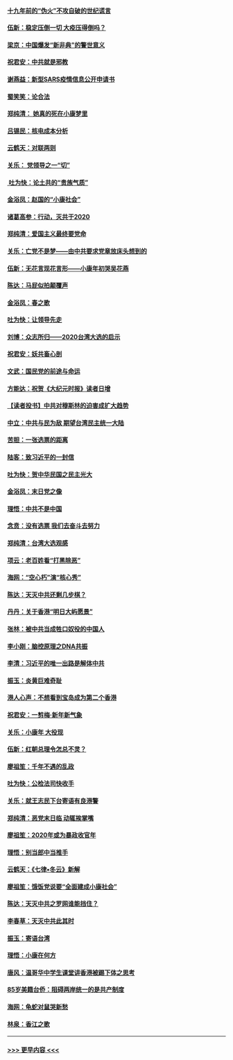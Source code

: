 #### [十九年前的“伪火”不攻自破的世纪谎言](../pages/nsc993/n11813238.md?t=01230022) 
#### [伍新：稳定压倒一切 大疫压得倒吗？](../pages/nsc993/n11812634.md?t=01230022) 
#### [梁京：中国爆发“新非典”的警世意义](../pages/nsc993/n11812554.md?t=01230022) 
#### [祝君安：中共就是邪教](../pages/nsc993/n11812431.md?t=01230022) 
#### [谢燕益：新型SARS疫情信息公开申请书](../pages/nsc993/n11808840.md?t=01230022) 
#### [蜀笑笑：论合法](../pages/nsc993/n11808064.md?t=01230022) 
#### [郑纯清： 她真的死在小康梦里](../pages/nsc993/n11806623.md?t=01230022) 
#### [吕锡民：核电成本分析](../pages/nsc993/n11806284.md?t=01230022) 
#### [云鹤天：对联两则](../pages/nsc993/n11805957.md?t=01230022) 
#### [关乐： 党领导之一“切”](../pages/nsc993/n11804505.md?t=01230022) 
#### [ 吐为快：论土共的“贵族气质”](../pages/nsc993/n11804490.md?t=01230022) 
#### [金浴凤：赵国的“小康社会”](../pages/nsc993/n11804452.md?t=01230022) 
#### [诸葛高参：行动，灭共于2020](../pages/nsc993/n11804120.md?t=01230022) 
#### [郑纯清：爱国主义最终要党命](../pages/nsc993/n11802197.md?t=01230022) 
#### [关乐：亡党不是梦——由中共要求党章放床头想到的](../pages/nsc993/n11802156.md?t=01230022) 
#### [伍新：无花言现花言形——小康年初哭吴花燕](../pages/nsc993/n11800044.md?t=01230022) 
#### [陈达：马屁似拍颠覆声](../pages/nsc993/n11800010.md?t=01230022) 
#### [金浴凤：春之歌](../pages/nsc993/n11797687.md?t=01230022) 
#### [吐为快：让领导先走](../pages/nsc993/n11797512.md?t=01230022) 
#### [刘博：众志所归——2020台湾大选的启示](../pages/nsc993/n11796878.md?t=01230022) 
#### [祝君安：妖共畜心剖](../pages/nsc993/n11794273.md?t=01230022) 
#### [文武：国民党的前途与命运](../pages/nsc993/n11794198.md?t=01230022) 
#### [方能达：祝贺《大纪元时报》读者日增](../pages/nsc993/n11793807.md?t=01230022) 
#### [【读者投书】中共对穆斯林的迫害成扩大趋势](../pages/nsc993/n11791371.md?t=01230022) 
#### [中立：中共与民为敌 期望台湾民主统一大陆](../pages/nsc993/n11790392.md?t=01230022) 
#### [苦胆：一张选票的距离](../pages/nsc993/n11788914.md?t=01230022) 
#### [陆客：致习近平的一封信](../pages/nsc993/n11788867.md?t=01230022) 
#### [吐为快：贺中华民国之民主光大](../pages/nsc993/n11788618.md?t=01230022) 
#### [金浴凤：末日党之像](../pages/nsc993/n11787475.md?t=01230022) 
#### [理悟：中共不是中国](../pages/nsc993/n11787463.md?t=01230022) 
#### [念贲：没有选票  我们去奋斗去努力](../pages/nsc993/n11787398.md?t=01230022) 
#### [郑纯清：台湾大选观感](../pages/nsc993/n11786210.md?t=01230022) 
#### [项云：老百姓看“打黑除恶”](../pages/nsc993/n11785398.md?t=01230022) 
#### [海网：“空心朽”演“核心秀”](../pages/nsc993/n11783874.md?t=01230022) 
#### [陈达：天灭中共还剩几步棋？](../pages/nsc993/n11783719.md?t=01230022) 
#### [丹丹：关于香港“明日大屿愿景”](../pages/nsc993/n11783273.md?t=01230022) 
#### [张林：被中共当成牲口奴役的中国人](../pages/nsc993/n11782397.md?t=01230022) 
#### [李小刚：脑控原理之DNA共振](../pages/nsc993/n11780962.md?t=01230022) 
#### [李清：习近平的唯一出路是解体中共](../pages/nsc993/n11780866.md?t=01230022) 
#### [振玉：炎黄巨难奇耻](../pages/nsc993/n11779632.md?t=01230022) 
#### [港人心声：不想看到宝岛成为第二个香港](../pages/nsc993/n11778817.md?t=01230022) 
#### [祝君安：一剪梅‧新年新气象](../pages/nsc993/n11776340.md?t=01230022) 
#### [关乐：小康年 大役现](../pages/nsc993/n11774213.md?t=01230022) 
#### [伍新：红朝总理令怎总不灵？](../pages/nsc993/n11770813.md?t=01230022) 
#### [廖祖笙：千年不遇的乱政](../pages/nsc993/n11770373.md?t=01230022) 
#### [吐为快：公检法司快收手](../pages/nsc993/n11770359.md?t=01230022) 
#### [关乐：就王志民下台寄语有良港警](../pages/nsc993/n11769903.md?t=01230022) 
#### [郑纯清：恶党末日临 动辄挨掌嘴](../pages/nsc993/n11769356.md?t=01230022) 
#### [廖祖笙：2020年或为暴政收官年](../pages/nsc993/n11768216.md?t=01230022) 
#### [理悟：别当郎中当推手](../pages/nsc993/n11768243.md?t=01230022) 
#### [云鹤天：《七律▪冬云》新解](../pages/nsc993/n11768204.md?t=01230022) 
#### [廖祖笙：饿饭党说要“全面建成小康社会”](../pages/nsc993/n11767482.md?t=01230022) 
#### [陈达：天灭中共之罗网谁能挡住？](../pages/nsc993/n11767465.md?t=01230022) 
#### [李春草：天灭中共此其时](../pages/nsc993/n11767452.md?t=01230022) 
#### [振玉：寄语台湾](../pages/nsc993/n11767432.md?t=01230022) 
#### [理悟：小康在何方](../pages/nsc993/n11767394.md?t=01230022) 
#### [唐风：温哥华中学生课堂讲香港被踢下体之思考](../pages/nsc993/n11766848.md?t=01230022) 
#### [85岁美籍台侨：阻碍两岸统一的是共产制度](../pages/nsc993/n11765043.md?t=01230022) 
#### [海网：龟蛇对鼠哭新愁](../pages/nsc993/n11764895.md?t=01230022) 
#### [林泉：香江之歌](../pages/nsc993/n11764415.md?t=01230022) 

----
#### [ >>> 更早内容 <<< ](../indexes/nsc993-earlier.md)
